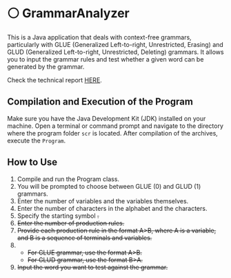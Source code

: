 # ⚪ GrammarAnalyzer

This is a Java application that deals with context-free grammars, particularly with GLUE (Generalized Left-to-right, Unrestricted, Erasing) and GLUD (Generalized Left-to-right, Unrestricted, Deleting) grammars. It allows you to input the grammar rules and test whether a given word can be generated by the grammar.

Check the technical report [HERE](./MUDARDEPOISAQUI.pdf).

## Compilation and Execution of the Program

Make sure you have the Java Development Kit (JDK) installed on your machine. Open a terminal or command prompt and navigate to the directory where the program folder `scr` is located.
After compilation of the archives, execute the `Program`.

## How to Use

1. Compile and run the Program class.
2. You will be prompted to choose between GLUE (0) and GLUD (1) grammars.
3. Enter the number of variables <V> and the variables themselves.
4. Enter the number of characters in the alphabet <T> and the characters.
5. Specify the starting symbol <S>.
6. Enter the number of production rules.
7. Provide each production rule in the format A>B, where A is a variable, and B is a sequence of terminals and variables.
8. - For GLUE grammar, use the format A>B.
   - For GLUD grammar, use the format B>A.
9. Input the word you want to test against the grammar.

